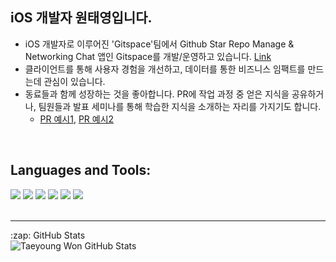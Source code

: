 ## iOS 개발자 원태영입니다.
- iOS 개발자로 이루어진 'Gitspace'팀에서 Github Star Repo Manage & Networking Chat 앱인 Gitspace를 개발/운영하고 있습니다. [Link](https://apps.apple.com/kr/app/gitspace/id6446034470)
- 클라이언트를 통해 사용자 경험을 개선하고, 데이터를 통한 비즈니스 임팩트를 만드는데 관심이 있습니다.
- 동료들과 함께 성장하는 것을 좋아합니다. PR에 작업 과정 중 얻은 지식을 공유하거나, 팀원들과 발표 세미나를 통해 학습한 지식을 소개하는 자리를 가지기도 합니다.
  - [PR 예시1](https://github.com/APPSCHOOL1-REPO/finalproject-gitspace/pull/430), [PR 예시2](https://github.com/APPSCHOOL1-REPO/finalproject-gitspace/pull/452)

<br/>

## Languages and Tools:

<img src="https://img.shields.io/badge/Swift-F05138?style=flat&logo=swift&logoColor=white" />
<img src="https://img.shields.io/badge/SwiftUI-0D0D0D?style=flat&logo=swift&logoColor=blue" />
<img src="https://img.shields.io/badge/Xcode-147EFB?style=flat&logo=Xcode&logoColor=white" />
<img src="https://img.shields.io/badge/Firebase-000000?style=flat&logo=Firebase&logoColor=yellow" />
<img src="https://img.shields.io/badge/Terminal-000000?style=flat&logo=Iterm2&logoColor=white" />
<img src="https://img.shields.io/badge/GitHub-181717?style=flat&logo=github&logoColor=white" />


<br />
<br />

---

  <summary>:zap: GitHub Stats</summary>

  <img align="left" alt="Taeyoung Won GitHub Stats" src="https://github-readme-stats.vercel.app/api?username=wontaeyoung" />
